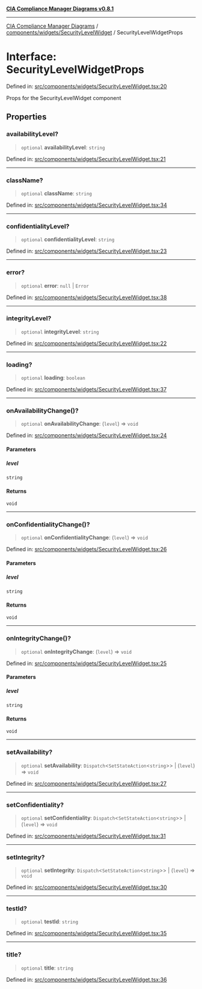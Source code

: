 [**CIA Compliance Manager Diagrams v0.8.1**](../../../../README.md)

***

[CIA Compliance Manager Diagrams](../../../../modules.md) / [components/widgets/SecurityLevelWidget](../README.md) / SecurityLevelWidgetProps

# Interface: SecurityLevelWidgetProps

Defined in: [src/components/widgets/SecurityLevelWidget.tsx:20](https://github.com/Hack23/cia-compliance-manager/blob/aea527f1006de96602c10bb201453301cffe7b07/src/components/widgets/SecurityLevelWidget.tsx#L20)

Props for the SecurityLevelWidget component

## Properties

### availabilityLevel?

> `optional` **availabilityLevel**: `string`

Defined in: [src/components/widgets/SecurityLevelWidget.tsx:21](https://github.com/Hack23/cia-compliance-manager/blob/aea527f1006de96602c10bb201453301cffe7b07/src/components/widgets/SecurityLevelWidget.tsx#L21)

***

### className?

> `optional` **className**: `string`

Defined in: [src/components/widgets/SecurityLevelWidget.tsx:34](https://github.com/Hack23/cia-compliance-manager/blob/aea527f1006de96602c10bb201453301cffe7b07/src/components/widgets/SecurityLevelWidget.tsx#L34)

***

### confidentialityLevel?

> `optional` **confidentialityLevel**: `string`

Defined in: [src/components/widgets/SecurityLevelWidget.tsx:23](https://github.com/Hack23/cia-compliance-manager/blob/aea527f1006de96602c10bb201453301cffe7b07/src/components/widgets/SecurityLevelWidget.tsx#L23)

***

### error?

> `optional` **error**: `null` \| `Error`

Defined in: [src/components/widgets/SecurityLevelWidget.tsx:38](https://github.com/Hack23/cia-compliance-manager/blob/aea527f1006de96602c10bb201453301cffe7b07/src/components/widgets/SecurityLevelWidget.tsx#L38)

***

### integrityLevel?

> `optional` **integrityLevel**: `string`

Defined in: [src/components/widgets/SecurityLevelWidget.tsx:22](https://github.com/Hack23/cia-compliance-manager/blob/aea527f1006de96602c10bb201453301cffe7b07/src/components/widgets/SecurityLevelWidget.tsx#L22)

***

### loading?

> `optional` **loading**: `boolean`

Defined in: [src/components/widgets/SecurityLevelWidget.tsx:37](https://github.com/Hack23/cia-compliance-manager/blob/aea527f1006de96602c10bb201453301cffe7b07/src/components/widgets/SecurityLevelWidget.tsx#L37)

***

### onAvailabilityChange()?

> `optional` **onAvailabilityChange**: (`level`) => `void`

Defined in: [src/components/widgets/SecurityLevelWidget.tsx:24](https://github.com/Hack23/cia-compliance-manager/blob/aea527f1006de96602c10bb201453301cffe7b07/src/components/widgets/SecurityLevelWidget.tsx#L24)

#### Parameters

##### level

`string`

#### Returns

`void`

***

### onConfidentialityChange()?

> `optional` **onConfidentialityChange**: (`level`) => `void`

Defined in: [src/components/widgets/SecurityLevelWidget.tsx:26](https://github.com/Hack23/cia-compliance-manager/blob/aea527f1006de96602c10bb201453301cffe7b07/src/components/widgets/SecurityLevelWidget.tsx#L26)

#### Parameters

##### level

`string`

#### Returns

`void`

***

### onIntegrityChange()?

> `optional` **onIntegrityChange**: (`level`) => `void`

Defined in: [src/components/widgets/SecurityLevelWidget.tsx:25](https://github.com/Hack23/cia-compliance-manager/blob/aea527f1006de96602c10bb201453301cffe7b07/src/components/widgets/SecurityLevelWidget.tsx#L25)

#### Parameters

##### level

`string`

#### Returns

`void`

***

### setAvailability?

> `optional` **setAvailability**: `Dispatch`\<`SetStateAction`\<`string`\>\> \| (`level`) => `void`

Defined in: [src/components/widgets/SecurityLevelWidget.tsx:27](https://github.com/Hack23/cia-compliance-manager/blob/aea527f1006de96602c10bb201453301cffe7b07/src/components/widgets/SecurityLevelWidget.tsx#L27)

***

### setConfidentiality?

> `optional` **setConfidentiality**: `Dispatch`\<`SetStateAction`\<`string`\>\> \| (`level`) => `void`

Defined in: [src/components/widgets/SecurityLevelWidget.tsx:31](https://github.com/Hack23/cia-compliance-manager/blob/aea527f1006de96602c10bb201453301cffe7b07/src/components/widgets/SecurityLevelWidget.tsx#L31)

***

### setIntegrity?

> `optional` **setIntegrity**: `Dispatch`\<`SetStateAction`\<`string`\>\> \| (`level`) => `void`

Defined in: [src/components/widgets/SecurityLevelWidget.tsx:30](https://github.com/Hack23/cia-compliance-manager/blob/aea527f1006de96602c10bb201453301cffe7b07/src/components/widgets/SecurityLevelWidget.tsx#L30)

***

### testId?

> `optional` **testId**: `string`

Defined in: [src/components/widgets/SecurityLevelWidget.tsx:35](https://github.com/Hack23/cia-compliance-manager/blob/aea527f1006de96602c10bb201453301cffe7b07/src/components/widgets/SecurityLevelWidget.tsx#L35)

***

### title?

> `optional` **title**: `string`

Defined in: [src/components/widgets/SecurityLevelWidget.tsx:36](https://github.com/Hack23/cia-compliance-manager/blob/aea527f1006de96602c10bb201453301cffe7b07/src/components/widgets/SecurityLevelWidget.tsx#L36)
